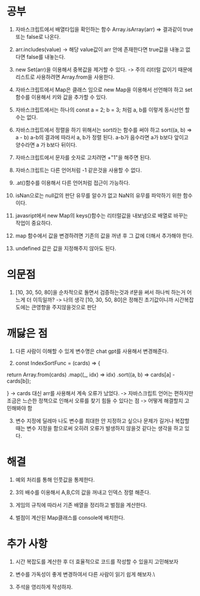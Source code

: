 
# 공부

1. 자바스크립트에서 배열타입을 확인하는 함수
Array.isArray(arr) => 결과같이 true 또는 false로 나온다.

2. arr.includes(value)
-> 해당 value값이 arr 안에 존재한다면 true값을 내놓고 없다면 false를 내놓는다.

3. new Set(arr)을 이용해서 중복값을 제거할 수 있다.
-> 주의 리터럴 값이기 때문에 리스트로 사용하려면 Array.from을 사용한다.

4. 자바스크립트에서 Map은 클래스 임으로 new Map을 이용해서 선언해야 하고 set함수를 이용해서 키와 값을 추가할 수 있다.

5. 자바스크립트에서는 하나의 const a = 2; b = 3; 처럼 a, b를 이렇게 동시선언 할 수는 없다.

6. 자바스크립트에서 정렬을 하기 위해서는 sort라는 함수를 써야 하고 sort((a, b) => a - b) a-b의 결과에 따라서 a, b가 정렬 
된다. a-b가 음수라면 a가 b보다 앞이고 양수라면 a 가 b보다 뒤이다. 

7. 자바스크립트에서 문자를 숫자로 고치려면 +"1"을 해주면 된다.

8. 자바스크립트는 다른 언어처럼 -1 같은것을 사용할 수 없다.

9. .at()함수를 이용해서 다른 언어처럼 접근이 가능하다. 

10. isNan으로는 null값의 판단 유무를 알수가 없고 NaN의 유무를 파악하기 위한 함수이다.

11. javasript에서 new Map의 keys()함수는 리터럴값을 내보냄으로 배열로 바꾸는 작업이 중요하다.

12. map 함수에서 값을 변경하려면 기존의 값을 꺼낸 후 그 값에 더해서 추가해야 한다.

13. undefined 값은 값을 지정해주지 않아도 된다.

# 의문점 

1. [10, 30, 50, 80]을 순차적으로 돌면서 검증하는것과 if문을 써서 하나씩 하는거 어느게 더 이득일까?
  -> 나의 생각 [10, 30, 50, 80]은 정해진 초기값이니까 시간복잡도에는 큰영향을 주지않을것으로 판단

# 깨닳은 점
1. 다른 사람이 이해할 수 있게 변수명은 chat gpt를 사용해서 변경해준다. 

2. const IndexSortFunc = (cards) => {

  return Array.from(cards)
  .map((_, idx) => idx)
  .sort((a, b) => cards[a] - cards[b]);

} -> cards 대신 arr를 사용해서 계속 오류가 났었다.
-> 자바스크립트 언어는 편하지만 조금은 느슨한 정책으로 인해서 오류를 찾기 힘들 수 있다는 점 
-> 어떻게 해결할지 고민해봐야 함 

3. 변수 지정에 딜레마 나도 변수를 최대한 안 지정하고 싶으나 문제가 길거나 복잡할때는 변수 지정을 함으로써 오히려 오류가 발생하지 않을것 같다는 생각을 하고 있다.

# 해결 

1. 예외 처리를 통해 인풋값을 통제한다. 

2. 3의 배수를 이용해서 A,B,C의 값을 꺼내고 인덱스 정렬 해준다.

3. 게임의 규칙에 따라서 기존 배열을 정리하고 벌점을 계산한다. 

4. 벌점이 계산된 Map클래스를 console에 배치한다.

# 추가 사항 

1. 시간 복잡도를 계산한 후 더 효율적으로 코드를 작성할 수 있을지 고민해보자 

2. 변수를 가독성이 좋게 변경하여서 다른 사람이 읽기 쉽게 해보자.\

3. 주석을 영리하게 작성하자.